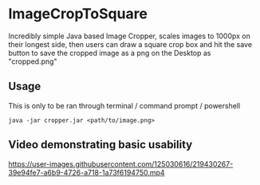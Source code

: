 # ImageCropToSquare
Incredibly simple Java based Image Cropper, scales images to 1000px on their longest side, then users can draw a square crop box and hit the save button to save the cropped image as a png on the Desktop as "cropped.png"

## Usage
This is only to be ran through terminal / command prompt / powershell

```
java -jar cropper.jar <path/to/image.png>
```

## Video demonstrating basic usability

https://user-images.githubusercontent.com/125030616/219430267-39e94fe7-a6b9-4726-a718-1a73f6194750.mp4

